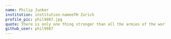 ```yaml
---
name: Philip Junker
institution: institution-nameeTH Zurich
profile_pic: phil9987.jpg
quote: There is only one thing stronger than all the armies of the world: and that is an idea whose time has come.
github_user: phil9987
---
```

